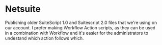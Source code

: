 # Netsuite
Publishing older SuiteScript 1.0 and Suitescript 2.0 files that we're using on our account.
I prefer making Workflow Action scripts, as they can be used in a combination with Workflow and it's easier for the administrators to undestand which action follows which.
